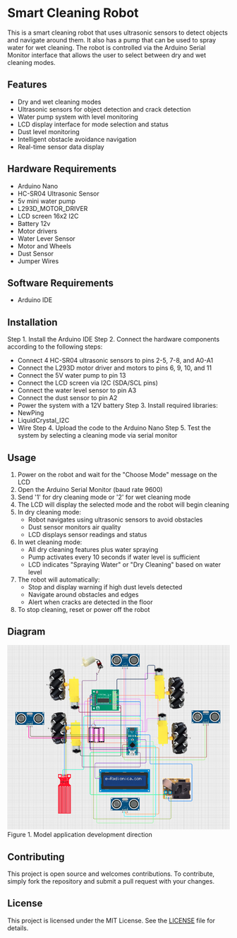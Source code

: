 # Smart Cleaning Robot

This is a smart cleaning robot that uses ultrasonic sensors to detect objects and navigate around them. It also has a pump that can be used to spray water for wet cleaning. The robot is controlled via the Arduino Serial Monitor interface that allows the user to select between dry and wet cleaning modes.

## Features

* Dry and wet cleaning modes
* Ultrasonic sensors for object detection and crack detection
* Water pump system with level monitoring
* LCD display interface for mode selection and status
* Dust level monitoring
* Intelligent obstacle avoidance navigation
* Real-time sensor data display

## Hardware Requirements

* Arduino Nano
* HC-SR04 Ultrasonic Sensor
* 5v mini water pump
* L293D_MOTOR_DRIVER
* LCD screen 16x2 I2C
* Battery 12v
* Motor drivers
* Water Lever Sensor
* Motor and Wheels
* Dust Sensor
* Jumper Wires


## Software Requirements

* Arduino IDE

## Installation

Step 1. Install the Arduino IDE
Step 2. Connect the hardware components according to the following steps:
   - Connect 4 HC-SR04 ultrasonic sensors to pins 2-5, 7-8, and A0-A1
   - Connect the L293D motor driver and motors to pins 6, 9, 10, and 11
   - Connect the 5V water pump to pin 13
   - Connect the LCD screen via I2C (SDA/SCL pins)
   - Connect the water level sensor to pin A3
   - Connect the dust sensor to pin A2
   - Power the system with a 12V battery
Step 3. Install required libraries:
   - NewPing
   - LiquidCrystal_I2C
   - Wire
Step 4. Upload the code to the Arduino Nano
Step 5. Test the system by selecting a cleaning mode via serial monitor

## Usage

1. Power on the robot and wait for the "Choose Mode" message on the LCD
2. Open the Arduino Serial Monitor (baud rate 9600)
3. Send '1' for dry cleaning mode or '2' for wet cleaning mode
4. The LCD will display the selected mode and the robot will begin cleaning
5. In dry cleaning mode:
   - Robot navigates using ultrasonic sensors to avoid obstacles
   - Dust sensor monitors air quality
   - LCD displays sensor readings and status
6. In wet cleaning mode:
   - All dry cleaning features plus water spraying
   - Pump activates every 10 seconds if water level is sufficient
   - LCD indicates "Spraying Water" or "Dry Cleaning" based on water level
7. The robot will automatically:
   - Stop and display warning if high dust levels detected
   - Navigate around obstacles and edges
   - Alert when cracks are detected in the floor
8. To stop cleaning, reset or power off the robot


## Diagram

<img src="https://raw.githubusercontent.com/anvng/SmartCleaning/refs/heads/master/documents/img/diagram.png" alt="Figure 1. Model application development direction" 
/> <br> Figure 1. Model application development direction

## Contributing

This project is open source and welcomes contributions. To contribute, simply fork the repository and submit a pull request with your changes.

## License

This project is licensed under the MIT License. See the [LICENSE](LICENSE) file for details.